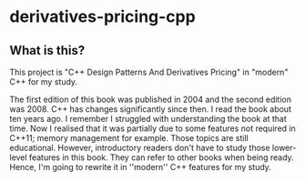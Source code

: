 # derivatives-pricing-cpp

## What is this?

This project is "C++ Design Patterns And Derivatives Pricing" in "modern" C++ for my study.

The first edition of this book was published in 2004 and the second edition was 2008. C++ has changes significantly since then. I read the book about ten years ago. I remember I struggled with understanding the book at that time. Now I realised that it was partially due to some features not required in C++11; memory management for example. Those topics are still educational. However, introductory readers don't have to study those lower-level features in this book. They can refer to other books when being ready. Hence, I'm going to rewrite it in ''modern'' C++ features for my study.
